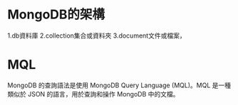 # MongoDB的架構
1.db資料庫
2.collection集合或資料夾
3.document文件或檔案，

# MQL
MongoDB 的查詢語法是使用 MongoDB Query Language (MQL)。MQL 是一種類似於 JSON 的語言，用於查詢和操作 MongoDB 中的文檔。